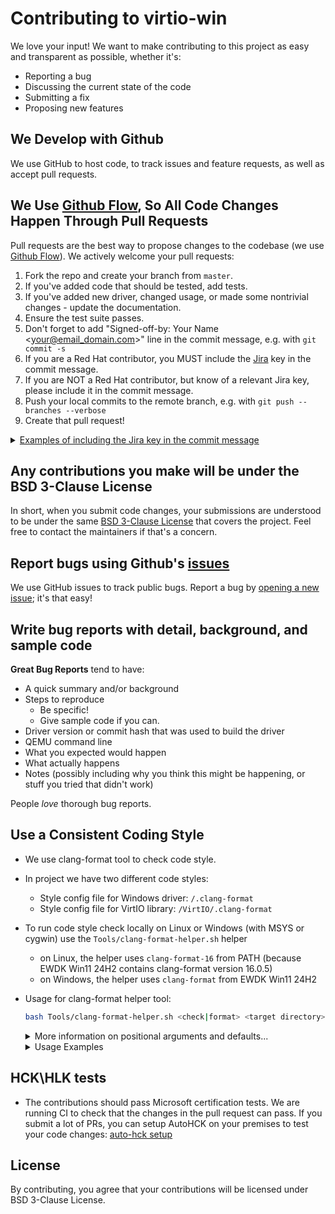 # Contributing to virtio-win

We love your input! We want to make contributing to this project as easy and transparent as possible, whether it's:

- Reporting a bug
- Discussing the current state of the code
- Submitting a fix
- Proposing new features

## We Develop with Github
We use GitHub to host code, to track issues and feature requests, as well as accept pull requests.

## We Use [Github Flow](https://guides.github.com/introduction/flow/index.html), So All Code Changes Happen Through Pull Requests
Pull requests are the best way to propose changes to the codebase (we use [Github Flow](https://guides.github.com/introduction/flow/index.html)). We actively welcome your pull requests:

1. Fork the repo and create your branch from `master`.
2. If you've added code that should be tested, add tests.
3. If you've added new driver, changed usage, or made some nontrivial changes - update the documentation.
4. Ensure the test suite passes.
5. Don't forget to add "Signed-off-by: Your Name <your@email_domain.com>" line in the commit message, e.g. with `git commit -s`
6. If you are a Red Hat contributor, you MUST include the [Jira](https://issues.redhat.com/) key in the commit message.
7. If you are NOT a Red Hat contributor, but know of a relevant Jira key, please include it in the commit message.
8. Push your local commits to the remote branch, e.g. with `git push --branches --verbose`
9. Create that pull request!
<details>
<summary><ins>Examples of including the Jira key in the commit message</ins></summary>
<br>

Prefix commit messages with the Jira key first, followed by a reference to the relevant component, followed by a short description, e.g.:
- RHELMISC-8923: NetKVM: Implementing dynamic NDIS version support
- RHELMISC-8923: [NetKVM] Implementing dynamic NDIS version support

These can be issued from the command line using the following syntax:
```
git commit -s -m "RHELMISC-8923: [NetKVM] Implementing dynamic NDIS version support" -m "First line body content\nMore body content"
```

...or manually in the system editor, using:
```
git commit -s -e
```

...or use the CLI multiline editor, e.g:
```
git commit -s -m "RHELMISC-8923: [NetKVM] Implementing dynamic NDIS version support
First line body content
More body content"
```

In the examples above, the `-s` parameter causes `git` to include the _Signed-off-by_ signature in the commit message.
</details>


## Any contributions you make will be under the BSD 3-Clause License
In short, when you submit code changes, your submissions are understood to be under the same [BSD 3-Clause License](https://github.com/virtio-win/kvm-guest-drivers-windows/blob/master/LICENSE) that covers the project. Feel free to contact the maintainers if that's a concern.

## Report bugs using Github's [issues](https://github.com/virtio-win/kvm-guest-drivers-windows/issues)
We use GitHub issues to track public bugs. Report a bug by [opening a new issue](https://github.com/virtio-win/kvm-guest-drivers-windows/issues/new); it's that easy!

## Write bug reports with detail, background, and sample code
**Great Bug Reports** tend to have:

- A quick summary and/or background
- Steps to reproduce
  - Be specific!
  - Give sample code if you can.
- Driver version or commit hash that was used to build the driver
- QEMU command line
- What you expected would happen
- What actually happens
- Notes (possibly including why you think this might be happening, or stuff you tried that didn't work)

People *love* thorough bug reports.

## Use a Consistent Coding Style

* We use clang-format tool to check code style.
* In project we have two different code styles:
   - Style config file for Windows driver: `/.clang-format`
   - Style config file for VirtIO library: `/VirtIO/.clang-format`
* To run code style check locally on Linux or Windows (with MSYS or cygwin) use the `Tools/clang-format-helper.sh` helper
   - on Linux, the helper uses `clang-format-16` from PATH (because EWDK Win11 24H2 contains clang-format version 16.0.5)
   - on Windows, the helper uses `clang-format` from EWDK Win11 24H2

* Usage for clang-format helper tool:
   ```bash
   bash Tools/clang-format-helper.sh <check|format> <target directory> <path to .clang-format file> <exclude regexp> <include regexp>
   ```

   <details>
   <summary>More information on positional arguments and defaults...</summary>
   <br>

   Positional parameters:

   * 1\. Action: `check` or `format`. Required.
   * 2\. Directory to perform action. Required.
   * 3\. Path to .clang-format file (default: `${2}/.clang-format`)
   * 4\. Exclude regexp (default: `^$`)
   * 5\. Include regexp (default: `^.*\.((((c|C)(c|pp|xx|\+\+)?$)|((h|H)h?(pp|xx|\+\+)?$)))$`)
   
     Note: to use a default parameter use two single quotes, i.e. `''`
   </details>

   <details>
   <summary>Usage Examples</summary>
   <br>

   For all Windows drivers:
   
   ```bash
   bash Tools/clang-format-helper.sh check '.' '' './VirtIO'
   ```
   For `vioscsi` driver:
   
   ```bash
   bash Tools/clang-format-helper.sh check './vioscsi' './.clang-format' '.*/*trace.h|.*/wpp_.*_path.*.h' ''
   ```
   For `VirtIO` library:
   
   ```bash
   bash Tools/clang-format-helper.sh check 'VirtIO' '' ''
   ```
   For `NetKVM` driver:
   
   ```bash
   bash Tools/clang-format-helper.sh check './NetKVM' './.clang-format' './Common/trace.h|./Common/virtio_net.h|./linux/if_ether.h'
   ```
   For `pvpanic` driver:
   
   ```bash
   bash Tools/clang-format-helper.sh check './pvpanic' './.clang-format' './pvpanic/trace.h'
   ```
   For `viocrypt` driver:
   
   ```bash
   bash Tools/clang-format-helper.sh check './viocrypt' './.clang-format' './sys/Wpptrace.h'
   ```
   For `viofs` driver:
   
   ```bash
   bash Tools/clang-format-helper.sh check './viofs' './.clang-format' './pci/trace.h|./shared/fuse.h|./svc/scope_exit.h'
   ```
   For `viogpu` driver:
   
   ```bash
   bash Tools/clang-format-helper.sh check './viogpu' './.clang-format' './viogpudo/trace.h'
   ```
   For `vioinput` driver:
   
   ```bash
   bash Tools/clang-format-helper.sh check './vioinput' './.clang-format' './sys/trace.h'
   ```
   For `viomem` driver:
   
   ```bash
   bash Tools/clang-format-helper.sh check './viomem' './.clang-format' './sys/trace.h'
   ```
   For `viorng` driver:
   
   ```bash
   bash Tools/clang-format-helper.sh check './viorng' './.clang-format' './viorng/trace.h'
   ```
   For `vioserial` driver:
   
   ```bash
   bash Tools/clang-format-helper.sh check './vioserial' './.clang-format' './sys/trace.h'
   ```
   For `viosock` driver:
   
   ```bash
   bash Tools/clang-format-helper.sh check './viosock' './.clang-format' './lib/trace.h|./sys/trace.h|./viosock-wsk-test/wpp-trace.h|./wsk/wpp-trace.h'
   ```
   For `viostor` driver:
   
   ```bash
   bash Tools/clang-format-helper.sh check './viostor' './.clang-format' './virtio_stor_trace.h'
   ```
   </details>

## HCK\HLK tests
* The contributions should pass Microsoft certification tests. We are running CI to check that the changes in the pull request can pass. If you submit a lot of PRs, you can setup AutoHCK on your premises to test your code changes: [auto-hck setup](https://github.com/HCK-CI/HCK-CI-DOCS/blob/master/installing-hck-ci-from-scratch.txt)

## License
By contributing, you agree that your contributions will be licensed under BSD 3-Clause License.
